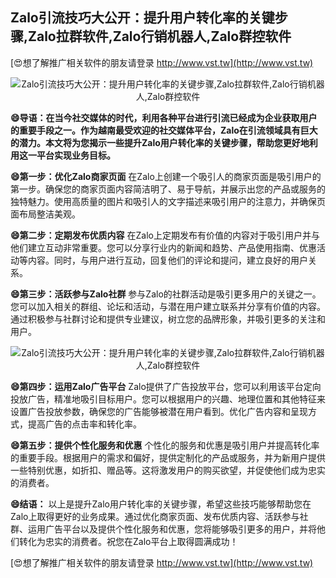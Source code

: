 ## **Zalo引流技巧大公开：提升用户转化率的关键步骤,Zalo拉群软件,Zalo行销机器人,Zalo群控软件**

[😍想了解推广相关软件的朋友请登录 http://www.vst.tw](http://www.vst.tw)

 <center><img src="https://vst.tw/MP4/tuiguang/png/8.png" alt="Zalo引流技巧大公开：提升用户转化率的关键步骤,Zalo拉群软件,Zalo行销机器人,Zalo群控软件"></center>

**😄导语：在当今社交媒体的时代，利用各种平台进行引流已经成为企业获取用户的重要手段之一。作为越南最受欢迎的社交媒体平台，Zalo在引流领域具有巨大的潜力。本文将为您揭示一些提升Zalo用户转化率的关键步骤，帮助您更好地利用这一平台实现业务目标。**

**😄第一步：优化Zalo商家页面**
在Zalo上创建一个吸引人的商家页面是吸引用户的第一步。确保您的商家页面内容简洁明了、易于导航，并展示出您的产品或服务的独特魅力。使用高质量的图片和吸引人的文字描述来吸引用户的注意力，并确保页面布局整洁美观。

**😄第二步：定期发布优质内容**
在Zalo上定期发布有价值的内容对于吸引用户并与他们建立互动非常重要。您可以分享行业内的新闻和趋势、产品使用指南、优惠活动等内容。同时，与用户进行互动，回复他们的评论和提问，建立良好的用户关系。

**😄第三步：活跃参与Zalo社群**
参与Zalo的社群活动是吸引更多用户的关键之一。您可以加入相关的群组、论坛和活动，与潜在用户建立联系并分享有价值的内容。通过积极参与社群讨论和提供专业建议，树立您的品牌形象，并吸引更多的关注和用户。

 <center><img src="https://vst.tw/MP4/tuiguang/png/3.png" alt="Zalo引流技巧大公开：提升用户转化率的关键步骤,Zalo拉群软件,Zalo行销机器人,Zalo群控软件"></center>

**😄第四步：运用Zalo广告平台**
Zalo提供了广告投放平台，您可以利用该平台定向投放广告，精准地吸引目标用户。您可以根据用户的兴趣、地理位置和其他特征来设置广告投放参数，确保您的广告能够被潜在用户看到。优化广告内容和呈现方式，提高广告的点击率和转化率。

**😄第五步：提供个性化服务和优惠**
个性化的服务和优惠是吸引用户并提高转化率的重要手段。根据用户的需求和偏好，提供定制化的产品或服务，并为新用户提供一些特别优惠，如折扣、赠品等。这将激发用户的购买欲望，并促使他们成为忠实的消费者。

**😄结语：**
以上是提升Zalo用户转化率的关键步骤，希望这些技巧能够帮助您在Zalo上取得更好的业务成果。通过优化商家页面、发布优质内容、活跃参与社群、运用广告平台以及提供个性化服务和优惠，您将能够吸引更多的用户，并将他们转化为忠实的消费者。祝您在Zalo平台上取得圆满成功！

[😍想了解推广相关软件的朋友请登录 http://www.vst.tw](http://www.vst.tw)



